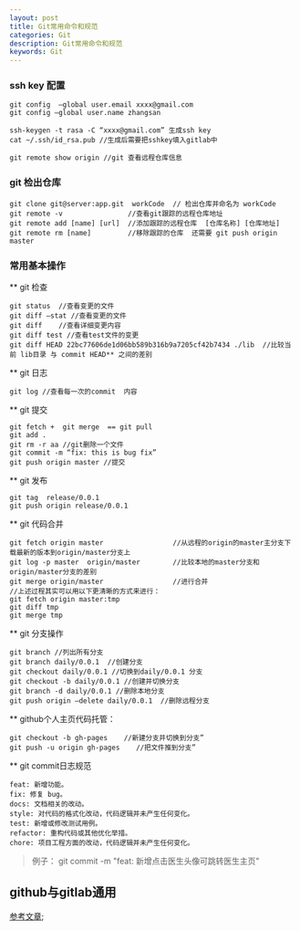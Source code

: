 ```yaml
---
layout: post
title: Git常用命令和规范
categories: Git
description: Git常用命令和规范
keywords: Git
---
```


### ssh key 配置

```Shell
git config  —global user.email xxxx@gmail.com
git config —global user.name zhangsan

ssh-keygen -t rasa -C “xxxx@gmail.com” 生成ssh key 
cat ~/.ssh/id_rsa.pub //生成后需要把sshkey填入gitlab中

git remote show origin //git 查看远程仓库信息
```

### git 检出仓库

```Shell
git clone git@server:app.git  workCode  // 检出仓库并命名为 workCode
git remote -v 			     //查看git跟踪的远程仓库地址
git remote add [name] [url]  //添加跟踪的远程仓库  [仓库名称] [仓库地址]
git remote rm [name]  	     //移除跟踪的仓库  还需要 git push origin master
```
### 常用基本操作

** git 检查
```Shell
git status  //查看变更的文件
git diff —stat //查看变更的文件
git diff	//查看详细变更内容
git diff test //查看test文件的变更
git diff HEAD 22bc77606de1d06bb589b316b9a7205cf42b7434 ./lib  //比较当前 lib目录 与 commit HEAD** 之间的差别
```

** git 日志
```Shell
git log //查看每一次的commit  内容
```

** git 提交
```Shell
git fetch +  git merge  == git pull 
git add .
git rm -r aa //git删除一个文件
git commit -m “fix: this is bug fix”
git push origin master //提交
```

** git 发布
```Shell
git tag  release/0.0.1
git push origin release/0.0.1
```

** git 代码合并
```Shell
git fetch origin master 				//从远程的origin的master主分支下载最新的版本到origin/master分支上
git log -p master  origin/master 		//比较本地的master分支和origin/master分支的差别
git merge origin/master  				//进行合并
//上述过程其实可以用以下更清晰的方式来进行：
git fetch origin master:tmp
git diff tmp 
git merge tmp
```
** git 分支操作
```Shell
git branch //列出所有分支
git branch daily/0.0.1  //创建分支
git checkout daily/0.0.1 //切换到daily/0.0.1 分支
git checkout -b daily/0.0.1 //创建并切换分支
git branch -d daily/0.0.1 //删除本地分支
git push origin —delete daily/0.0.1  //删除远程分支
```

** github个人主页代码托管：
```Shell
git checkout -b gh-pages    //新建分支并切换到分支”
git push -u origin gh-pages    //把文件推到分支”
```

** git commit日志规范
```Shell
feat: 新增功能。
fix: 修复 bug。
docs: 文档相关的改动。
style: 对代码的格式化改动，代码逻辑并未产生任何变化。
test: 新增或修改测试用例。
refactor: 重构代码或其他优化举措。
chore: 项目工程方面的改动，代码逻辑并未产生任何变化。
```

>例子： git commit -m "feat: 新增点击医生头像可跳转医生主页"

## github与gitlab通用
[参考文章](http://xuyuan923.github.io/2014/11/04/github-gitlab-ssh/);

